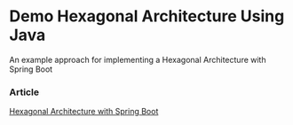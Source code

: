 # Demo Hexagonal Architecture Using Java

An example approach for implementing a Hexagonal Architecture with Spring Boot

### Article
[Hexagonal Architecture with Spring Boot](https://rbailen.medium.com/hexagonal-architecture-with-spring-boot-74e93030eba3)
